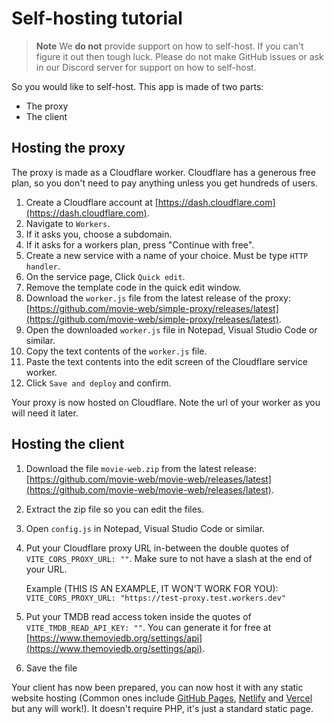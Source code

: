 # Self-hosting tutorial

> **Note**
> We **do not** provide support on how to self-host. If you can't figure it out then tough luck. Please do not make GitHub issues or ask in our Discord server for support on how to self-host.

So you would like to self-host. This app is made of two parts:
 - The proxy
 - The client

## Hosting the proxy

The proxy is made as a Cloudflare worker. Cloudflare has a generous free plan, so you don't need to pay anything unless you get hundreds of users.

1. Create a Cloudflare account at [https://dash.cloudflare.com](https://dash.cloudflare.com).
2. Navigate to `Workers`.
3. If it asks you, choose a subdomain.
4. If it asks for a workers plan, press "Continue with free".
5. Create a new service with a name of your choice. Must be type `HTTP handler`.
6. On the service page, Click `Quick edit`.
7. Remove the template code in the quick edit window.
7. Download the `worker.js` file from the latest release of the proxy: [https://github.com/movie-web/simple-proxy/releases/latest](https://github.com/movie-web/simple-proxy/releases/latest).
8. Open the downloaded `worker.js` file in Notepad, Visual Studio Code or similar.
9. Copy the text contents of the `worker.js` file.
10. Paste the text contents into the edit screen of the Cloudflare service worker.
11. Click `Save and deploy` and confirm.

Your proxy is now hosted on Cloudflare. Note the url of your worker as you will need it later.

## Hosting the client

1. Download the file `movie-web.zip` from the latest release: [https://github.com/movie-web/movie-web/releases/latest](https://github.com/movie-web/movie-web/releases/latest).
2. Extract the zip file so you can edit the files.
3. Open `config.js` in Notepad, Visual Studio Code or similar.
4. Put your Cloudflare proxy URL in-between the double quotes of `VITE_CORS_PROXY_URL: ""`. Make sure to not have a slash at the end of your URL.

   Example (THIS IS AN EXAMPLE, IT WON'T WORK FOR YOU): `VITE_CORS_PROXY_URL: "https://test-proxy.test.workers.dev"`
5. Put your TMDB read access token inside the quotes of `VITE_TMDB_READ_API_KEY: ""`. You can generate it for free at [https://www.themoviedb.org/settings/api](https://www.themoviedb.org/settings/api).
6. Save the file

Your client has now been prepared, you can now host it with any static website hosting (Common ones include [GitHub Pages](https://pages.github.com/), [Netlify](https://www.netlify.com/) and [Vercel](https://vercel.com/) but any will work!).
It doesn't require PHP, it's just a standard static page.
